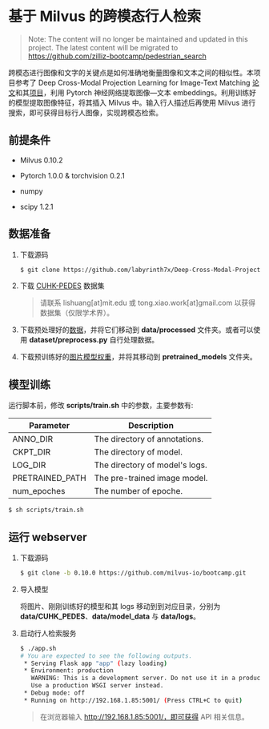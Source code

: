 # 基于 Milvus 的跨模态行人检索

> Note: The content will no longer be maintained and updated in this project. The latest content will be migrated to https://github.com/zilliz-bootcamp/pedestrian_search

跨模态进行图像和文字的关键点是如何准确地衡量图像和文本之间的相似性。本项目参考了 Deep Cross-Modal Projection Learning for Image-Text Matching [论文](https://openaccess.thecvf.com/content_ECCV_2018/papers/Ying_Zhang_Deep_Cross-Modal_Projection_ECCV_2018_paper.pdf)和其[项目](https://github.com/labyrinth7x/Deep-Cross-Modal-Projection-Learning-for-Image-Text-Matching)，利用 Pytorch 神经网络提取图像—文本 embeddings。利用训练好的模型提取图像特征，将其插入 Milvus 中。输入行人描述后再使用 Milvus 进行搜索，即可获得目标行人图像，实现跨模态检索。

## 前提条件

- Milvus 0.10.2

- Pytorch 1.0.0 & torchvision 0.2.1

- numpy

- scipy 1.2.1

## 数据准备
1. 下载源码

   ```bash
   $ git clone https://github.com/labyrinth7x/Deep-Cross-Modal-Projection-Learning-for-Image-Text-Matching.git
   ```

2. 下载 [CUHK-PEDES](https://github.com/ShuangLI59/Person-Search-with-Natural-Language-Description) 数据集

   > 请联系 lishuang[at]mit.edu 或 tong.xiao.work[at]gmail.com 以获得数据集（仅限学术界）。

3. 下载预处理好的[数据](https://drive.google.com/drive/folders/1Nbx5Oa5746_uAcuRi73DmuhQhrxvrAc9)，并将它们移动到 **data/processed** 文件夹。或者可以使用 **dataset/preprocess.py** 自行处理数据。
4. 下载预训练好的[图片模型权重](https://drive.google.com/drive/folders/1LtTjWeGuLNvQYMTjdrYbdVjbxr7bLQQC)，并将其移动到 **pretrained_models** 文件夹。

## 模型训练

运行脚本前，修改 **scripts/train.sh** 中的参数，主要参数有:

| Parameter       | Description                    |
| --------------- | ------------------------------ |
| ANNO_DIR        | The directory of annotations.  |
| CKPT_DIR        | The directory of model.        |
| LOG_DIR         | The directory of model's logs. |
| PRETRAINED_PATH | The pre-trained image model.   |
| num_epoches     | The number of epoche.          |

```bash
$ sh scripts/train.sh  
```

## 运行 webserver

1. 下载源码

   ```bash
   $ git clone -b 0.10.0 https://github.com/milvus-io/bootcamp.git
   ```

2. 导入模型

   将图片、刚刚训练好的模型和其 logs 移动到到对应目录，分别为 **data/CUHK_PEDES**、**data/model_data** 与 **data/logs**。

3. 启动行人检索服务

   ```bash
   $ ./app.sh
   # You are expected to see the following outputs.
    * Serving Flask app "app" (lazy loading)
    * Environment: production
      WARNING: This is a development server. Do not use it in a production deployment.
      Use a production WSGI server instead.
    * Debug mode: off
    * Running on http://192.168.1.85:5001/ (Press CTRL+C to quit)
   ```

   > 在浏览器输入 http://192.168.1.85:5001/，即可获得 API 相关信息。
